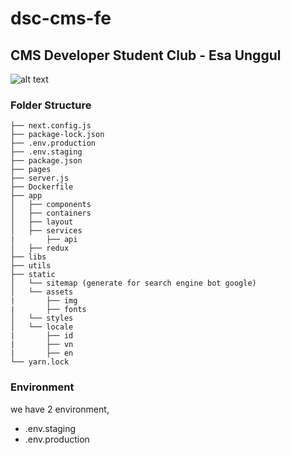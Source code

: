 # dsc-cms-fe
## CMS Developer Student Club - Esa Unggul 

![alt text](https://avatars3.githubusercontent.com/u/55882265?s=200&v=4 "Developer Student Club")


### Folder Structure
```
├── next.config.js
├── package-lock.json
├── .env.production
├── .env.staging
├── package.json
├── pages
├── server.js
├── Dockerfile
├── app
│   ├── components
│   ├── containers
│   ├── layout
│   ├── services
|       ├── api
│   ├── redux
├── libs
├── utils
├── static
│   └── sitemap (generate for search engine bot google)
│   └── assets
|       ├── img
|       ├── fonts
│   └── styles
│   └── locale
|       ├── id
|       ├── vn
|       ├── en
└── yarn.lock
```

### Environment

we have 2 environment, 
-  .env.staging
-  .env.production